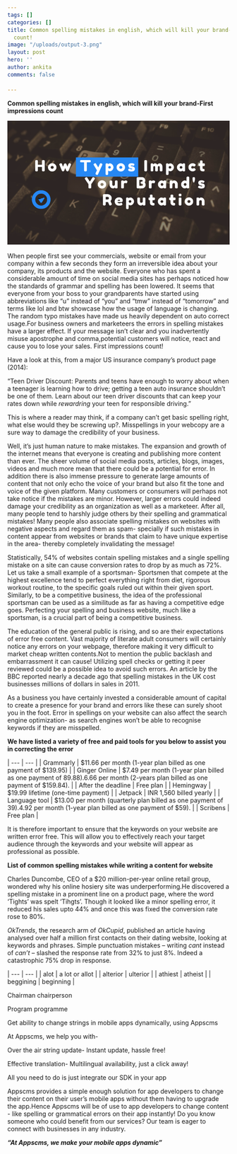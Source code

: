 ```yaml
---
tags: []
categories: []
title: Common spelling mistakes in english, which will kill your brand-First impressions
  count!
image: "/uploads/output-3.png"
layout: post
hero: ''
author: ankita
comments: false

---
```

**Common spelling mistakes in english, which will kill your brand-First impressions count**

![](/uploads/how-typos-impact-your-brands-reputation.png)

When people first see your commercials, website or email from your company within a few seconds they form an irreversible idea about your company, its products and the website. Everyone who has spent a considerable amount of time on social media sites has perhaps noticed how the standards of grammar and spelling has been lowered. It seems that everyone from your boss to your grandparents have started using abbreviations like “u” instead of “you” and “tmw” instead of “tomorrow” and terms like lol and btw showcase how the usage of language is changing. The random typo mistakes have made us heavily dependent on auto correct usage.For business owners and marketeers the errors in spelling mistakes have a larger effect. If your message isn’t clear and you inadvertently misuse apostrophe and comma,potential customers will notice, react and cause you to lose your sales. First impressions count!

Have a look at this, from a major US insurance company’s product page (2014):

“Teen Driver Discount: Parents and teens have enough to worry about when a teenager is learning how to drive; getting a teen auto insurance shouldn’t be one of them. Learn about our teen driver discounts that can keep your rates down while _rewardring_ your teen for responsible driving.”

This is where a reader may think, if a company can’t get basic spelling right, what else would they be screwing up?. Misspellings in your webcopy are a sure way to damage the credibility of your business.

Well, it’s just human nature to make mistakes. The expansion and growth of the internet means that everyone is creating and publishing more content than ever. The sheer volume of social media posts, articles, blogs, images, videos and much more mean that there could be a potential for error. In addition there is also immense pressure to generate large amounts of content that not only echo the voice of your brand but also fit the tone and voice of the given platform. Many customers or consumers will perhaps not take notice if the mistakes are minor. However, larger errors could indeed damage your credibility as an organization as well as a marketeer. After all, many people tend to harshly judge others by their spelling and grammatical mistakes! Many people also associate spelling mistakes on websites with negative aspects and regard them as spam- specially if such mistakes in content appear from websites or brands that claim to have unique expertise in the area- thereby completely invalidating the message!

Statistically, 54% of websites contain spelling mistakes and a single spelling mistake on a site can cause conversion rates to drop by as much as 72%. Let us take a small example of a sportsman- Sportsmen that compete at the highest excellence tend to perfect everything right from diet, rigorous workout routine, to the specific goals ruled out within their given sport. Similarly, to be a competitive business, the idea of the professional sportsman can be used as a similitude as far as having a competitive edge goes. Perfecting your spelling and business website, much like a sportsman, is a crucial part of being a competitive business.

The education of the general public is rising, and so are their expectations of error free content. Vast majority of literate adult consumers will certainly notice any errors on your webpage, therefore making it very difficult to market cheap written contents.Not to mention the public backlash and embarrassment it can cause! Utilizing spell checks or getting it peer reviewed could be a possible idea to avoid such errors. An article by the BBC reported nearly a decade ago that spelling mistakes in the UK cost businesses millions of dollars in sales in 2011.

As a business you have certainly invested a considerable amount of capital to create a presence for your brand and errors like these can surely shoot you in the foot. Error in spellings on your website can also affect the search engine optimization- as search engines won’t be able to recognise keywords if they are misspelled.

**We have listed a variety of free and paid tools for you below to assist you in correcting the error**

| --- | --- |
| Grammarly | $11.66 per month (1-year plan billed as one payment of $139.95) |
| Ginger Online | $7.49 per month (1-year plan billed as one payment of $89.88).$6.66 per month (2-years plan billed as one payment of $159.84). |
| After the deadline | Free plan |
| Hemingway | $19.99 lifetime (one-time payment) |
| Jetpack | INR 1,560 billed yearly |
| Language tool | $13.00 per month (quarterly plan billed as one payment of $39).$4.92 per month (1-year plan billed as one payment of $59). |
| Scribens | Free plan |

It is therefore important to ensure that the keywords on your website are written error free. This will allow you to effectively reach your target audience through the keywords and your website will appear as professional as possible.

**List of common spelling mistakes while writing a content for website**

Charles Duncombe, CEO of a $20 million-per-year online retail group, wondered why his online hosiery site was underperforming.He discovered a spelling mistake in a prominent line on a product page, where the word ‘Tights’ was spelt ‘Tihgts’. Though it looked like a minor spelling error, it reduced his sales upto 44% and once this was fixed the conversion rate rose to 80%.

_OkTrends_, the research arm of _OkCupid_, published an article having analysed over half a million first contacts on their dating website, looking at keywords and phrases. Simple punctuation mistakes – writing _cant_ instead of _can’t_ – slashed the response rate from 32% to just 8%. Indeed a catastrophic 75% drop in response.

| --- | --- |
| alot | a lot or allot |
| alterior | ulterior |
| athiest | atheist |
| beggining | beginning |

Chairman chairperson

Program programme

Get ability to change strings in mobile apps dynamically, using Appscms

At Appscms, we help you with-

Over the air string update- Instant update, hassle free!

Effective translation- Multilingual availability, just a click away!

All you need to do is just integrate our SDK in your app

Appscms provides a simple enough solution for app developers to change their content on their user’s mobile apps without them having to upgrade the app.Hence Appscms will be of use to app developers to change content - like spelling or grammatical errors on their app instantly! Do you know someone who could benefit from our services? Our team is eager to connect with businesses in any industry.

**_“At Appscms, we make your mobile apps dynamic”_**